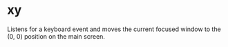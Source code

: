 # xy
Listens for a keyboard event and moves the current focused window to the (0, 0) position on the main screen.
